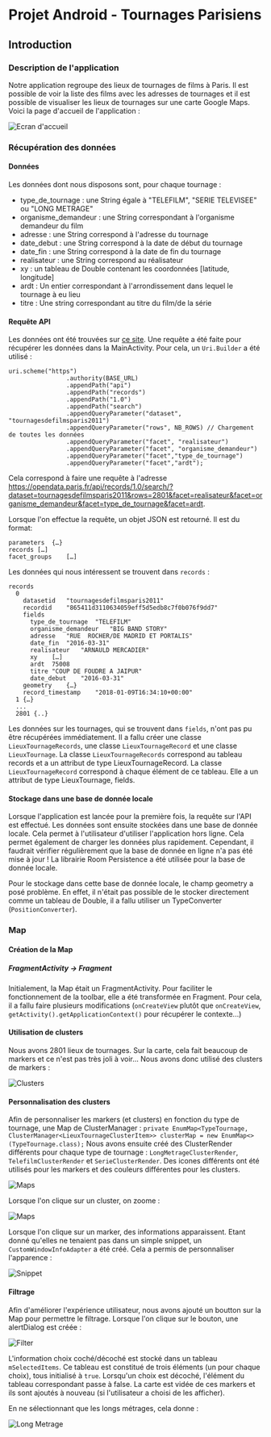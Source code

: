 # Projet Android - Tournages Parisiens

## Introduction
### Description de l'application
Notre application regroupe des lieux de tournages de films à Paris. Il est possible de voir la liste des films avec les adresses de tournages et il est possible de visualiser les lieux de tournages sur une carte Google Maps.
Voici la page d'accueil de l'application :

![Ecran d'accueil](screenshot/accueil.png?raw=true "Application")

### Récupération des données
#### Données
Les données dont nous disposons sont, pour chaque tournage :
* type_de_tournage :	une String égale à "TELEFILM", "SERIE TELEVISEE" ou "LONG METRAGE"
* organisme_demandeur :	une String correspondant à l'organisme demandeur du film
* adresse	: une String correspond à l'adresse du tournage
* date_debut : une String correspond à la date de début du tournage
* date_fin : une String correspond à la date de fin du tournage
* realisateur	: une String correspond au réalisateur
* xy : un tableau de Double contenant les coordonnées [latitude, longitude]
* ardt : Un entier correspondant à l'arrondissement dans lequel le tournage à eu lieu
* titre	: Une string correspondant au titre du film/de la série

#### Requête API
Les données ont été trouvées sur [ce site](https://opendata.paris.fr/explore/dataset/tournagesdefilmsparis2011/api/).
Une requête a été faite pour récupérer les données dans la MainActivity. Pour cela, un ```Uri.Builder``` a été utilisé : 
```
uri.scheme("https")
                .authority(BASE_URL)
                .appendPath("api")
                .appendPath("records")
                .appendPath("1.0")
                .appendPath("search")
                .appendQueryParameter("dataset", "tournagesdefilmsparis2011")
                .appendQueryParameter("rows", NB_ROWS) // Chargement de toutes les données
                .appendQueryParameter("facet", "realisateur")
                .appendQueryParameter("facet", "organisme_demandeur")
                .appendQueryParameter("facet","type_de_tournage")
                .appendQueryParameter("facet","ardt");
```
Cela correspond à faire une requête à l'adresse https://opendata.paris.fr/api/records/1.0/search/?dataset=tournagesdefilmsparis2011&rows=2801&facet=realisateur&facet=organisme_demandeur&facet=type_de_tournage&facet=ardt.

Lorsque l'on effectue la requête, un objet JSON est retourné. Il est du format:
```
parameters	{…}
records	[…]
facet_groups	[…]
```

Les données qui nous intéressent se trouvent dans ```records``` :
```
records
  0	
    datasetid	"tournagesdefilmsparis2011"
    recordid	"865411d3110634059eff5d5edb8c7f0b076f9dd7"
    fields	
      type_de_tournage	"TELEFILM"
      organisme_demandeur	"BIG BAND STORY"
      adresse	"RUE  ROCHER/DE MADRID ET PORTALIS"
      date_fin	"2016-03-31"
      realisateur	"ARNAULD MERCADIER"
      xy	[…]
      ardt	75008
      titre	"COUP DE FOUDRE A JAIPUR"
      date_debut	"2016-03-31"
    geometry	{…}
    record_timestamp	"2018-01-09T16:34:10+00:00"
  1	{…}
  ...
  2801 {..}
 ```
 Les données sur les tournages, qui se trouvent dans ```fields```, n'ont pas pu être récupérées immédiatement. Il a fallu créer une classe ```LieuxTournageRecords```, une classe ```LieuxTournageRecord``` et une classe ```LieuxTournage```.
 La classe ```LieuxTournageRecords``` correspond au tableau records et a un attribut de type LieuxTournageRecord. La classe ```LieuxTournageRecord``` correspond à chaque élément de ce tableau. Elle a un attribut de type LieuxTournage, fields. 
 

#### Stockage dans une base de donnée locale
Lorsque l'application est lancée pour la première fois, la requête sur l'API est effectué. Les données sont ensuite stockées dans une base de donnée locale. Cela permet à l'utilisateur d'utiliser l'application hors ligne. Cela permet également de charger les données plus rapidement. Cependant, il faudrait vérifier régulièrement que la base de donnée en ligne n'a pas été mise à jour !
La librairie Room Persistence a été utilisée pour la base de donnée locale.

Pour le stockage dans cette base de donnée locale, le champ geometry a posé problème. En effet, il n'était pas possible de le stocker directement comme un tableau de Double, il a fallu utiliser un TypeConverter (```PositionConverter```).

### Map
#### Création de la Map
##### FragmentActivity -> Fragment
Initialement, la Map était un FragmentActivity. Pour faciliter le fonctionnement de la toolbar, elle a été transformée en Fragment. Pour cela, il a fallu faire plusieurs modifications (```onCreateView``` plutôt que ```onCreateView```, ```getActivity().getApplicationContext()``` pour récupérer le contexte...)

#### Utilisation de clusters
Nous avons 2801 lieux de tournages. Sur la carte, cela fait beaucoup de markers et ce n'est pas très joli à voir... Nous avons donc utilisé des clusters de markers :

![Clusters](screenshot/clusters.png?raw=true "Clusters")

#### Personnalisation des clusters
Afin de personnaliser les markers (et clusters) en fonction du type de tournage, une Map de ClusterManager :
```private EnumMap<TypeTournage, ClusterManager<LieuxTournageClusterItem>> clusterMap = new EnumMap<>(TypeTournage.class);```
Nous avons ensuite créé des ClusterRender différents pour chaque type de tournage : ```LongMetrageClusterRender```, ```TelefilmClusterRender``` et ```SerieClusterRender```. 
Des icones différents ont été utilisés pour les markers et des couleurs différentes pour les clusters.

![Maps](screenshot/maps.png?raw=true "Maps")

Lorsque l'on clique sur un cluster, on zoome :

![Maps](screenshot/maps_zoom.png?raw=true "Maps")

Lorsque l'on clique sur un marker, des informations apparaissent. Etant donné qu'elles ne tenaient pas dans un simple snippet, un ```CustomWindowInfoAdapter``` a été créé. Cela a permis de personnaliser l'apparence :

![Snippet](screenshot/snippet.png?raw=true "Snippet")

#### Filtrage
Afin d'améliorer l'expérience utilisateur, nous avons ajouté un boutton sur la Map pour permettre le filtrage. Lorsque l'on clique sur le bouton, une alertDialog est créée :

![Filter](screenshot/filter.png?raw=true "Filter")

L'information choix coché/décoché est stocké dans un tableau ```mSelectedItems```. Ce tableau est constitué de trois éléments (un pour chaque choix), tous initialisé à ```true```. Lorsqu'un choix est décoché, l'élément du tableau correspondant passe à false. La carte est vidée de ces markers et ils sont ajoutés à nouveau (si l'utilisateur a choisi de les afficher).

En ne sélectionnant que les longs métrages, cela donne :

![Long Metrage](screenshot/maps_long_metrage.png?raw=true "Long Metrage")


